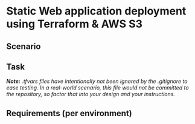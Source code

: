 # Static Web application deployment using Terraform & AWS S3

## Scenario


## Task


***Note:*** *.tfvars files have intentionally not been ignored by the .gitignore to ease testing. In a real-world scenario, this file would not be committed to the repository, so factor that into your design and your instructions.*

## Requirements (per environment)
